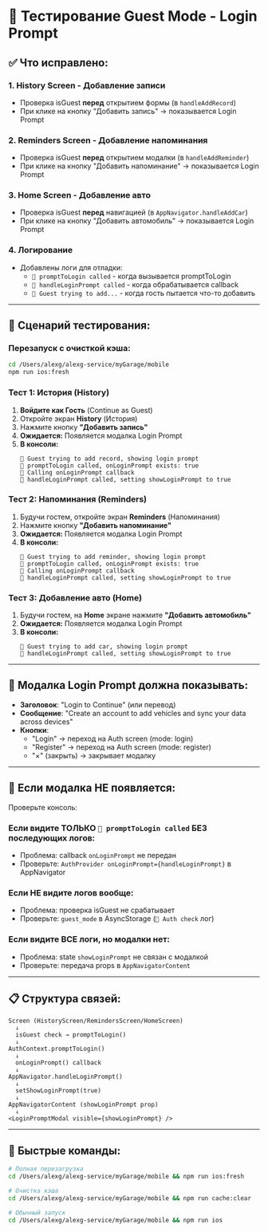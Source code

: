# 🧪 Тестирование Guest Mode - Login Prompt

## ✅ Что исправлено:

### 1. **History Screen - Добавление записи**
- Проверка isGuest **перед** открытием формы (в `handleAddRecord`)
- При клике на кнопку "Добавить запись" → показывается Login Prompt

### 2. **Reminders Screen - Добавление напоминания**
- Проверка isGuest **перед** открытием модалки (в `handleAddReminder`)
- При клике на кнопку "Добавить напоминание" → показывается Login Prompt

### 3. **Home Screen - Добавление авто**
- Проверка isGuest **перед** навигацией (в `AppNavigator.handleAddCar`)
- При клике на кнопку "Добавить автомобиль" → показывается Login Prompt

### 4. **Логирование**
- Добавлены логи для отладки:
  - `🔔 promptToLogin called` - когда вызывается promptToLogin
  - `🔔 handleLoginPrompt called` - когда обрабатывается callback
  - `👤 Guest trying to add...` - когда гость пытается что-то добавить

---

## 🧪 Сценарий тестирования:

### Перезапуск с очисткой кэша:
```bash
cd /Users/alexg/alexg-service/myGarage/mobile
npm run ios:fresh
```

### Тест 1: История (History)
1. **Войдите как Гость** (Continue as Guest)
2. Откройте экран **History** (История)
3. Нажмите кнопку **"Добавить запись"**
4. **Ожидается:** Появляется модалка Login Prompt
5. **В консоли:** 
   ```
   👤 Guest trying to add record, showing login prompt
   🔔 promptToLogin called, onLoginPrompt exists: true
   🔔 Calling onLoginPrompt callback
   🔔 handleLoginPrompt called, setting showLoginPrompt to true
   ```

### Тест 2: Напоминания (Reminders)
1. Будучи гостем, откройте экран **Reminders** (Напоминания)
2. Нажмите кнопку **"Добавить напоминание"**
3. **Ожидается:** Появляется модалка Login Prompt
4. **В консоли:**
   ```
   👤 Guest trying to add reminder, showing login prompt
   🔔 promptToLogin called, onLoginPrompt exists: true
   🔔 Calling onLoginPrompt callback
   🔔 handleLoginPrompt called, setting showLoginPrompt to true
   ```

### Тест 3: Добавление авто (Home)
1. Будучи гостем, на **Home** экране нажмите **"Добавить автомобиль"**
2. **Ожидается:** Появляется модалка Login Prompt
3. **В консоли:**
   ```
   👤 Guest trying to add car, showing login prompt
   🔔 handleLoginPrompt called, setting showLoginPrompt to true
   ```

---

## 🎯 Модалка Login Prompt должна показывать:

- **Заголовок**: "Login to Continue" (или перевод)
- **Сообщение**: "Create an account to add vehicles and sync your data across devices"
- **Кнопки**:
  - "Login" → переход на Auth screen (mode: login)
  - "Register" → переход на Auth screen (mode: register)
  - "×" (закрыть) → закрывает модалку

---

## 🐛 Если модалка НЕ появляется:

Проверьте консоль:

### Если видите ТОЛЬКО `🔔 promptToLogin called` БЕЗ последующих логов:
- Проблема: callback `onLoginPrompt` не передан
- Проверьте: `AuthProvider onLoginPrompt={handleLoginPrompt}` в AppNavigator

### Если НЕ видите логов вообще:
- Проблема: проверка isGuest не срабатывает
- Проверьте: `guest_mode` в AsyncStorage (`🔐 Auth check` лог)

### Если видите ВСЕ логи, но модалки нет:
- Проблема: state `showLoginPrompt` не связан с модалкой
- Проверьте: передача props в `AppNavigatorContent`

---

## 📋 Структура связей:

```
Screen (HistoryScreen/RemindersScreen/HomeScreen)
  ↓
  isGuest check → promptToLogin()
  ↓
AuthContext.promptToLogin()
  ↓
  onLoginPrompt() callback
  ↓
AppNavigator.handleLoginPrompt()
  ↓
  setShowLoginPrompt(true)
  ↓
AppNavigatorContent (showLoginPrompt prop)
  ↓
<LoginPromptModal visible={showLoginPrompt} />
```

---

## 🔧 Быстрые команды:

```bash
# Полная перезагрузка
cd /Users/alexg/alexg-service/myGarage/mobile && npm run ios:fresh

# Очистка кэша
cd /Users/alexg/alexg-service/myGarage/mobile && npm run cache:clear

# Обычный запуск
cd /Users/alexg/alexg-service/myGarage/mobile && npm run ios
```


